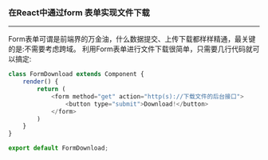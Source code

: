 ### 在React中通过form 表单实现文件下载

---
Form表单可谓是前端界的万金油，什么数据提交、上传下载都样样精通，最关键的是:不需要考虑跨域。
利用Form表单进行文件下载很简单，只需要几行代码就可以搞定:
```js
class FormDownload extends Component {
    render() {
        return (
            <form method="get" action="http(s)://下载文件的后台接口">
                <button type="submit">Download!</button>
            </form>
        )
    }
}

export default FormDownload;
```